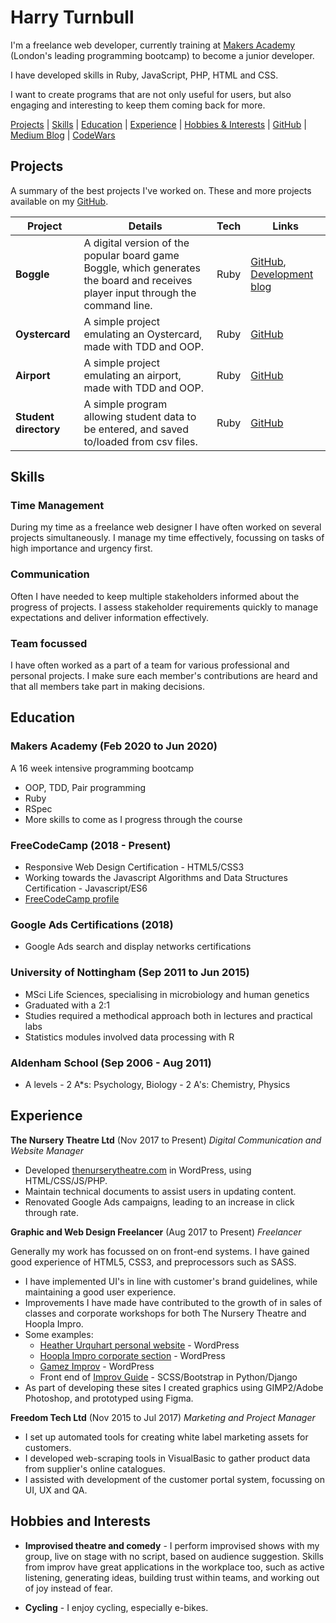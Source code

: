 # Harry Turnbull

I'm a freelance web developer, currently training at [Makers Academy](https://makers.tech/) (London's leading programming bootcamp) to become a junior developer.

I have developed skills in Ruby, JavaScript, PHP, HTML and CSS.

I want to create programs that are not only useful for users, but also engaging and interesting to keep them coming back for more.

[Projects] | [Skills] | [Education] | [Experience] | [Hobbies & Interests] | [GitHub] | [Medium Blog] | [CodeWars]

## Projects

A summary of the best projects I've worked on. These and more projects available on my [GitHub].

Project | Details | Tech | Links
--|---|---|---
 **Boggle** | A digital version of the popular board game Boggle, which generates the board and receives player input through the command line. | Ruby | [GitHub](https://github.com/hturnbull93/boggle-in-ruby), [Development blog](https://medium.com/@hturnbull93/boggle-in-ruby-dice-and-grids-425bb17625ee) 
 **Oystercard** | A simple project emulating an Oystercard, made with TDD and OOP. | Ruby | [GitHub](https://github.com/hturnbull93/oystercard)
 **Airport** | A simple project emulating an airport, made with TDD and OOP. | Ruby | [GitHub](https://github.com/hturnbull93/airport_challenge)
 **Student directory** | A simple program allowing student data to be entered, and saved to/loaded from csv files. | Ruby | [GitHub](https://github.com/hturnbull93/student-directory)

## Skills

<!-- Ideas:
- Quick Study
- Adaptable
- Creative
- Inquisitive
- Attention to detail/analytical
- Enthusiastic
- Team-player
- Committed
- Communication (written & verbal)
- Thrives under pressure -->

### Time Management

During my time as a freelance web designer I have often worked on several projects simultaneously. I manage my time effectively, focussing on tasks of high importance and urgency first.

### Communication

Often I have needed to keep multiple stakeholders informed about the progress of projects. I assess stakeholder requirements quickly to manage expectations and deliver information effectively.

### Team focussed

I have often worked as a part of a team for various professional and personal projects. I make sure each member's contributions are heard and that all members take part in making decisions.

<!-- ### 2-4 skills

Descriptive paragraph of how capable you are at this skill and, if relevant, how it has developed.

- I achieved A during my work at B (job, or otherwise)
- I contributed to the growth of X while doing Y (job, or otherwise)
- I built this, made this, broke this, fixed this, etc.
- A link to some on-line evidence (blogs, videos, articles, etc.) -->

## Education

### Makers Academy (Feb 2020 to Jun 2020)

A 16 week intensive programming bootcamp

- OOP, TDD, Pair programming
- Ruby
- RSpec
- More skills to come as I progress through the course

### FreeCodeCamp (2018 - Present)

- Responsive Web Design Certification - HTML5/CSS3
- Working towards the Javascript Algorithms and Data Structures Certification - Javascript/ES6
- [FreeCodeCamp profile](https://www.freecodecamp.org/hturnbull)

### Google Ads Certifications (2018)

- Google Ads search and display networks certifications

### University of Nottingham (Sep 2011 to Jun 2015)

- MSci Life Sciences, specialising in microbiology and human genetics
- Graduated with a 2:1
- Studies required a methodical approach both in lectures and practical labs
- Statistics modules involved data processing with R

### Aldenham School (Sep 2006 - Aug 2011)

- A levels - 2 A*s: Psychology, Biology - 2 A's: Chemistry, Physics

## Experience

**The Nursery Theatre Ltd** (Nov 2017 to Present)
*Digital Communication and Website Manager*  

- Developed [thenurserytheatre.com](https://thenurserytheatre.com) in WordPress, using HTML/CSS/JS/PHP.
- Maintain technical documents to assist users in updating content.
- Renovated Google Ads campaigns, leading to an increase in click through rate.

**Graphic and Web Design Freelancer** (Aug 2017 to Present)
*Freelancer*

Generally my work has focussed on on front-end systems. I have gained good experience of HTML5, CSS3, and preprocessors such as SASS.

- I have implemented UI's in line with customer's brand guidelines, while maintaining a good user experience.
- Improvements I have made have contributed to the growth of in sales of classes and corporate workshops for both The Nursery Theatre and Hoopla Impro.
- Some examples:
  - [Heather Urquhart personal website](https://heatherurquhart.com) - WordPress
  - [Hoopla Impro corporate section](https://www.hooplaimpro.com/improv-corporate-training.html) - WordPress
  - [Gamez Improv](https://gamezimprov.com/) - WordPress  
  - Front end of [Improv Guide](https://improv.guide/) - SCSS/Bootstrap in Python/Django
- As part of developing these sites I created graphics using GIMP2/Adobe Photoshop, and prototyped using Figma.

**Freedom Tech Ltd** (Nov 2015 to Jul 2017)
*Marketing and Project Manager*

- I set up automated tools for creating white label marketing assets for customers.
- I developed web-scraping tools in VisualBasic to gather product data from supplier's online catalogues.
- I assisted with development of the customer portal system, focussing on UI, UX and QA.

## Hobbies and Interests

- **Improvised theatre and comedy** - I perform improvised shows with my group, live on stage with no script, based on audience suggestion. Skills from improv have great applications in the workplace too, such as active listening, generating ideas, building trust within teams, and working out of joy instead of fear.

- **Cycling** - I enjoy cycling, especially e-bikes.

<!-- Menu internal Links -->
[Projects]: #projects
[Skills]: #skills
[Education]: #education
[Experience]: #experience
[Hobbies & Interests]: #hobbies-and-interests
[Twitter]: https://twitter.com/hturnbull
[GitHub]: https://github.com/hturnbull93
[Medium Blog]: https://medium.com/@hturnbull93
[CodeWars]: https://www.codewars.com/users/hturnbull93